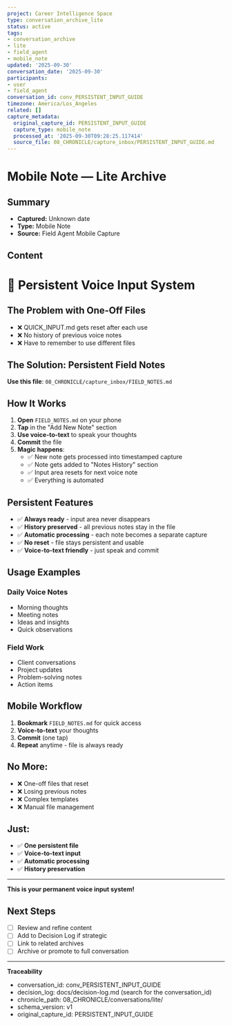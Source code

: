```yaml
---
project: Career Intelligence Space
type: conversation_archive_lite
status: active
tags:
- conversation_archive
- lite
- field_agent
- mobile_note
updated: '2025-09-30'
conversation_date: '2025-09-30'
participants:
- user
- field_agent
conversation_id: conv_PERSISTENT_INPUT_GUIDE
timezone: America/Los_Angeles
related: []
capture_metadata:
  original_capture_id: PERSISTENT_INPUT_GUIDE
  capture_type: mobile_note
  processed_at: '2025-09-30T09:28:25.117414'
  source_file: 08_CHRONICLE/capture_inbox/PERSISTENT_INPUT_GUIDE.md
---
```


# Mobile Note — Lite Archive

## Summary
- **Captured:** Unknown date
- **Type:** Mobile Note
- **Source:** Field Agent Mobile Capture

## Content
# 📱 Persistent Voice Input System

## The Problem with One-Off Files
- ❌ QUICK_INPUT.md gets reset after each use
- ❌ No history of previous voice notes
- ❌ Have to remember to use different files

## The Solution: Persistent Field Notes

**Use this file**: `08_CHRONICLE/capture_inbox/FIELD_NOTES.md`

## How It Works

1. **Open** `FIELD_NOTES.md` on your phone
2. **Tap** in the "Add New Note" section
3. **Use voice-to-text** to speak your thoughts
4. **Commit** the file
5. **Magic happens**:
   - ✅ New note gets processed into timestamped capture
   - ✅ Note gets added to "Notes History" section
   - ✅ Input area resets for next voice note
   - ✅ Everything is automated

## Persistent Features

- ✅ **Always ready** - input area never disappears
- ✅ **History preserved** - all previous notes stay in the file
- ✅ **Automatic processing** - each note becomes a separate capture
- ✅ **No reset** - file stays persistent and usable
- ✅ **Voice-to-text friendly** - just speak and commit

## Usage Examples

### Daily Voice Notes
- Morning thoughts
- Meeting notes
- Ideas and insights
- Quick observations

### Field Work
- Client conversations
- Project updates
- Problem-solving notes
- Action items

## Mobile Workflow

1. **Bookmark** `FIELD_NOTES.md` for quick access
2. **Voice-to-text** your thoughts
3. **Commit** (one tap)
4. **Repeat** anytime - file is always ready

## No More:
- ❌ One-off files that reset
- ❌ Losing previous notes
- ❌ Complex templates
- ❌ Manual file management

## Just:
- ✅ **One persistent file**
- ✅ **Voice-to-text input**
- ✅ **Automatic processing**
- ✅ **History preservation**

---

**This is your permanent voice input system!**


## Next Steps
- [ ] Review and refine content
- [ ] Add to Decision Log if strategic
- [ ] Link to related archives
- [ ] Archive or promote to full conversation

---

**Traceability**
- conversation_id: conv_PERSISTENT_INPUT_GUIDE
- decision_log: docs/decision-log.md (search for the conversation_id)
- chronicle_path: 08_CHRONICLE/conversations/lite/
- schema_version: v1
- original_capture_id: PERSISTENT_INPUT_GUIDE
